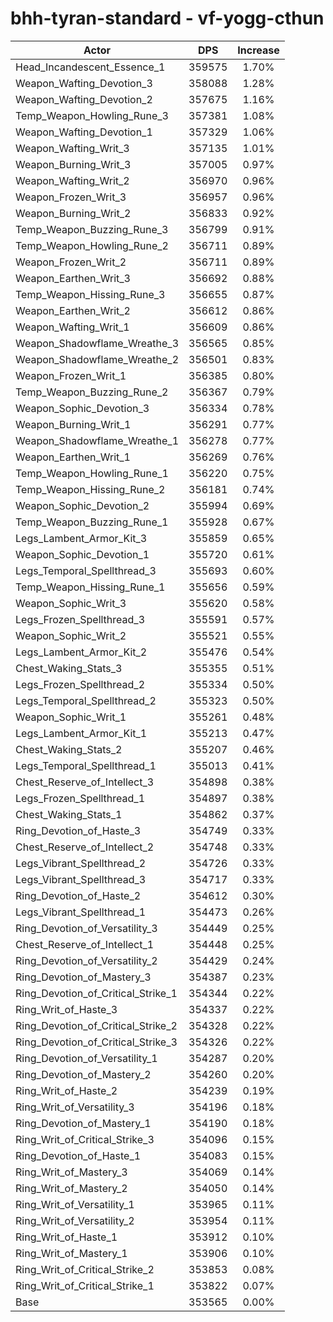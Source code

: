 # bhh-tyran-standard - vf-yogg-cthun
| Actor | DPS | Increase |
|---|:---:|:---:|
|Head_Incandescent_Essence_1|359575|1.70%|
|Weapon_Wafting_Devotion_3|358088|1.28%|
|Weapon_Wafting_Devotion_2|357675|1.16%|
|Temp_Weapon_Howling_Rune_3|357381|1.08%|
|Weapon_Wafting_Devotion_1|357329|1.06%|
|Weapon_Wafting_Writ_3|357135|1.01%|
|Weapon_Burning_Writ_3|357005|0.97%|
|Weapon_Wafting_Writ_2|356970|0.96%|
|Weapon_Frozen_Writ_3|356957|0.96%|
|Weapon_Burning_Writ_2|356833|0.92%|
|Temp_Weapon_Buzzing_Rune_3|356799|0.91%|
|Temp_Weapon_Howling_Rune_2|356711|0.89%|
|Weapon_Frozen_Writ_2|356711|0.89%|
|Weapon_Earthen_Writ_3|356692|0.88%|
|Temp_Weapon_Hissing_Rune_3|356655|0.87%|
|Weapon_Earthen_Writ_2|356612|0.86%|
|Weapon_Wafting_Writ_1|356609|0.86%|
|Weapon_Shadowflame_Wreathe_3|356565|0.85%|
|Weapon_Shadowflame_Wreathe_2|356501|0.83%|
|Weapon_Frozen_Writ_1|356385|0.80%|
|Temp_Weapon_Buzzing_Rune_2|356367|0.79%|
|Weapon_Sophic_Devotion_3|356334|0.78%|
|Weapon_Burning_Writ_1|356291|0.77%|
|Weapon_Shadowflame_Wreathe_1|356278|0.77%|
|Weapon_Earthen_Writ_1|356269|0.76%|
|Temp_Weapon_Howling_Rune_1|356220|0.75%|
|Temp_Weapon_Hissing_Rune_2|356181|0.74%|
|Weapon_Sophic_Devotion_2|355994|0.69%|
|Temp_Weapon_Buzzing_Rune_1|355928|0.67%|
|Legs_Lambent_Armor_Kit_3|355859|0.65%|
|Weapon_Sophic_Devotion_1|355720|0.61%|
|Legs_Temporal_Spellthread_3|355693|0.60%|
|Temp_Weapon_Hissing_Rune_1|355656|0.59%|
|Weapon_Sophic_Writ_3|355620|0.58%|
|Legs_Frozen_Spellthread_3|355591|0.57%|
|Weapon_Sophic_Writ_2|355521|0.55%|
|Legs_Lambent_Armor_Kit_2|355476|0.54%|
|Chest_Waking_Stats_3|355355|0.51%|
|Legs_Frozen_Spellthread_2|355334|0.50%|
|Legs_Temporal_Spellthread_2|355323|0.50%|
|Weapon_Sophic_Writ_1|355261|0.48%|
|Legs_Lambent_Armor_Kit_1|355213|0.47%|
|Chest_Waking_Stats_2|355207|0.46%|
|Legs_Temporal_Spellthread_1|355013|0.41%|
|Chest_Reserve_of_Intellect_3|354898|0.38%|
|Legs_Frozen_Spellthread_1|354897|0.38%|
|Chest_Waking_Stats_1|354862|0.37%|
|Ring_Devotion_of_Haste_3|354749|0.33%|
|Chest_Reserve_of_Intellect_2|354748|0.33%|
|Legs_Vibrant_Spellthread_2|354726|0.33%|
|Legs_Vibrant_Spellthread_3|354717|0.33%|
|Ring_Devotion_of_Haste_2|354612|0.30%|
|Legs_Vibrant_Spellthread_1|354473|0.26%|
|Ring_Devotion_of_Versatility_3|354449|0.25%|
|Chest_Reserve_of_Intellect_1|354448|0.25%|
|Ring_Devotion_of_Versatility_2|354429|0.24%|
|Ring_Devotion_of_Mastery_3|354387|0.23%|
|Ring_Devotion_of_Critical_Strike_1|354344|0.22%|
|Ring_Writ_of_Haste_3|354337|0.22%|
|Ring_Devotion_of_Critical_Strike_2|354328|0.22%|
|Ring_Devotion_of_Critical_Strike_3|354326|0.22%|
|Ring_Devotion_of_Versatility_1|354287|0.20%|
|Ring_Devotion_of_Mastery_2|354260|0.20%|
|Ring_Writ_of_Haste_2|354239|0.19%|
|Ring_Writ_of_Versatility_3|354196|0.18%|
|Ring_Devotion_of_Mastery_1|354190|0.18%|
|Ring_Writ_of_Critical_Strike_3|354096|0.15%|
|Ring_Devotion_of_Haste_1|354083|0.15%|
|Ring_Writ_of_Mastery_3|354069|0.14%|
|Ring_Writ_of_Mastery_2|354050|0.14%|
|Ring_Writ_of_Versatility_1|353965|0.11%|
|Ring_Writ_of_Versatility_2|353954|0.11%|
|Ring_Writ_of_Haste_1|353912|0.10%|
|Ring_Writ_of_Mastery_1|353906|0.10%|
|Ring_Writ_of_Critical_Strike_2|353853|0.08%|
|Ring_Writ_of_Critical_Strike_1|353822|0.07%|
|Base|353565|0.00%|
